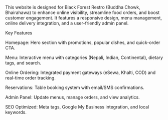 This website is designed for Black Forest Restro (Buddha Chowk, Bhairahawa) to enhance online visibility, streamline food orders, and boost customer engagement. It features a responsive design, menu management, online delivery integration, and a user-friendly admin panel.

Key Features

Homepage: Hero section with promotions, popular dishes, and quick-order CTA.

Menu: Interactive menu with categories (Nepali, Indian, Continental), dietary tags, and search.

Online Ordering: Integrated payment gateways (eSewa, Khalti, COD) and real-time order tracking.

Reservations: Table booking system with email/SMS confirmations.

Admin Panel: Update menus, manage orders, and view analytics.

SEO Optimized: Meta tags, Google My Business integration, and local keywords.
